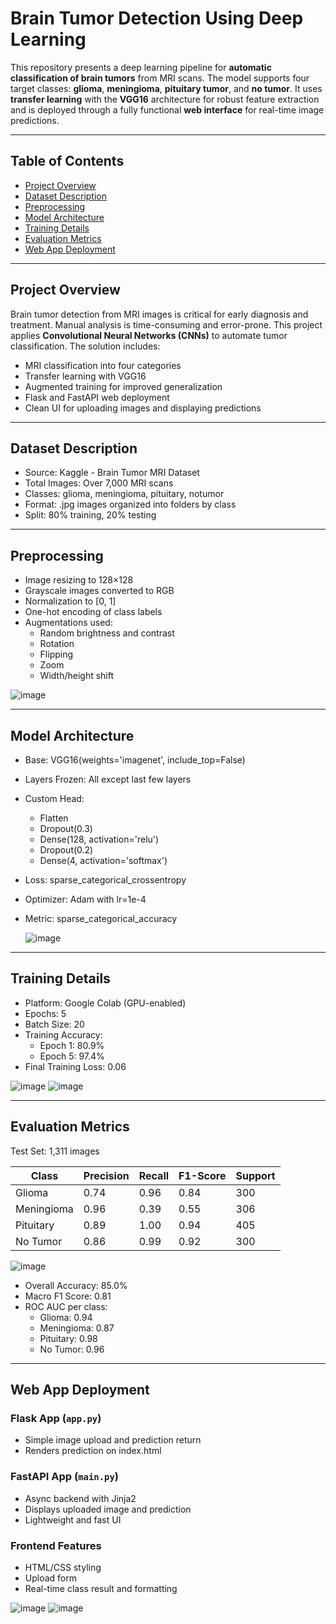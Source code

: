 # Brain Tumor Detection Using Deep Learning

This repository presents a deep learning pipeline for **automatic classification of brain tumors** from MRI scans. The model supports four target classes: **glioma**, **meningioma**, **pituitary tumor**, and **no tumor**. It uses **transfer learning** with the **VGG16** architecture for robust feature extraction and is deployed through a fully functional **web interface** for real-time image predictions.

---


## Table of Contents

- [Project Overview](#project-overview)  
- [Dataset Description](#dataset-description)  
- [Preprocessing](#preprocessing)  
- [Model Architecture](#model-architecture)  
- [Training Details](#training-details)  
- [Evaluation Metrics](#evaluation-metrics)  
- [Web App Deployment](#web-app-deployment)  



---

## Project Overview

Brain tumor detection from MRI images is critical for early diagnosis and treatment. Manual analysis is time-consuming and error-prone. This project applies **Convolutional Neural Networks (CNNs)** to automate tumor classification. The solution includes:

- MRI classification into four categories  
- Transfer learning with VGG16  
- Augmented training for improved generalization  
- Flask and FastAPI web deployment  
- Clean UI for uploading images and displaying predictions  

---

## Dataset Description

- Source: Kaggle - Brain Tumor MRI Dataset  
- Total Images: Over 7,000 MRI scans  
- Classes: glioma, meningioma, pituitary, notumor  
- Format: .jpg images organized into folders by class  
- Split: 80% training, 20% testing  

---

## Preprocessing

- Image resizing to 128×128  
- Grayscale images converted to RGB  
- Normalization to [0, 1]  
- One-hot encoding of class labels  
- Augmentations used:
  - Random brightness and contrast
  - Rotation
  - Flipping
  - Zoom
  - Width/height shift
    
![image](https://github.com/user-attachments/assets/4218dd34-292b-4c70-b6f9-712eba35f495)

---

## Model Architecture

- Base: VGG16(weights='imagenet', include_top=False)  
- Layers Frozen: All except last few layers  
- Custom Head:
  - Flatten  
  - Dropout(0.3)  
  - Dense(128, activation='relu')  
  - Dropout(0.2)  
  - Dense(4, activation='softmax')  
- Loss: sparse_categorical_crossentropy  
- Optimizer: Adam with lr=1e-4  
- Metric: sparse_categorical_accuracy

  ![image](https://github.com/user-attachments/assets/f1591a79-2e1c-42d0-9027-3c1cdca734a2)


---

## Training Details

- Platform: Google Colab (GPU-enabled)  
- Epochs: 5  
- Batch Size: 20  
- Training Accuracy:
  - Epoch 1: 80.9%  
  - Epoch 5: 97.4%  
- Final Training Loss: 0.06  

![image](https://github.com/user-attachments/assets/4ba6d8be-d406-425d-b035-0b2ed18ccf20)
![image](https://github.com/user-attachments/assets/35d18b53-5cef-433b-8f3a-98c5623b648a)

---

## Evaluation Metrics

Test Set: 1,311 images

| Class       | Precision | Recall | F1-Score | Support |
|-------------|-----------|--------|----------|---------|
| Glioma      | 0.74      | 0.96   | 0.84     | 300     |
| Meningioma  | 0.96      | 0.39   | 0.55     | 306     |
| Pituitary   | 0.89      | 1.00   | 0.94     | 405     |
| No Tumor    | 0.86      | 0.99   | 0.92     | 300     |

![image](https://github.com/user-attachments/assets/39b9903e-8aab-4091-871f-e3008a1a3d2d)


- Overall Accuracy: 85.0%  
- Macro F1 Score: 0.81  
- ROC AUC per class:  
  - Glioma: 0.94  
  - Meningioma: 0.87  
  - Pituitary: 0.98  
  - No Tumor: 0.96  

---

## Web App Deployment

### Flask App (`app.py`)
- Simple image upload and prediction return  
- Renders prediction on index.html  

### FastAPI App (`main.py`)
- Async backend with Jinja2  
- Displays uploaded image and prediction  
- Lightweight and fast UI  

### Frontend Features
- HTML/CSS styling  
- Upload form  
- Real-time class result and formatting  

![image](https://github.com/user-attachments/assets/18ee6606-d272-4457-be94-b4dfc6973e54)
![image](https://github.com/user-attachments/assets/b2c05fc1-78af-48b4-937b-8758a9d5c3c9)


